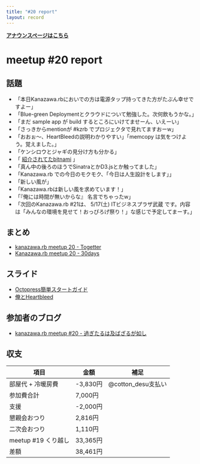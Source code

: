 ```yaml
---
title: "#20 report"
layout: record
---
```


<p> <a href="./"><strong>アナウンスページはこちら</strong></a></p>

meetup #20 report
==================

話題
----

-   「本日Kanazawa.rbにおいでの方は電源タップ持ってきた方がたぶん幸せですよー」
-   「Blue-green Deploymentとクラウドについて勉強した。次何飲もうかな。」
-   「まだ sample app が build するところにいけてませーん、いえーい」
-   「さっきからmentionが #kzrb でプロジェクタで見れてますおーw」
-   「おおぉ〜、HeartBleedの説明わかりやすい」「memcopy は気をつけよう。覚えました。」
-   「ケンシロウとジャギの見分け方も分かる」
-   「 [紹介されてたbitnami](https://t.co/lCRYFUvzoE) 」
-   「真ん中の後ろのほうでSinatraとかD3.jsとか触ってました」
-   「Kanazawa.rb での今日のモクモク、「今日は人生設計をします」」
-   「新しい風が」
-   「Kanazawa.rbは新しい風を求めています！」
-   「『俺には時間が無いからな』 名言でちゃったw」
-   「次回のKanazawa.rb #21は、 5/17(土) ITビジネスプラザ武蔵 です。内容は「みんなの環境を見せて！おっぴろげ祭り！」な感じで予定してまーす。」

まとめ
------

-   [kanazawa.rb meetup 20 - Togetter](http://togetter.com/li/657193)
-   [Kanazawa.rb meetup 20 - 30days](http://30d.jp/kzrb/10)

スライド
--------

-   [Octopress簡単スタートガイド](http://t.co/TXJDKWPGqk)
-   [俺とHeartbleed](http://t.co/42bHo7vTwA)

参加者のブログ
--------------

-   [kanazawa.rb meetup #20 - 過ぎたるは及ばざるが如し](http://cotton-desu.hatenablog.com/entry/2014/04/21/223245)

収支
----

 | 項目                   | 金額       | 補足                  |
 | ---------------------- | ---------- | --------------------- |
 | 部屋代 + 冷暖房費      | -3,830円   | @cotton\_desu支払い   |
 | 参加費合計             | 7,000円    |                       |
 | 支援                   | -2,000円   |                       |
 | 懇親会おつり           | 2,816円    |                       |
 | 二次会おつり           | 1,110円    |                       |
 | meetup #19 くり越し    | 33,365円   |                       |
 | 差額                   | 38,461円   |                       |


